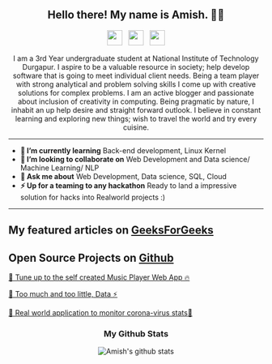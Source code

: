<h2 align="center">Hello there! My name is Amish. 👋🤓</h2>
<p align='center'>
 <a href="https://www.instagram.com/amishbharti/"><img height="30" src="https://github.com/stephenajulu/WaylonWalker/blob/main/icon/instagram.jpg?raw=true"></a>&nbsp;&nbsp;
<a href="https://twitter.com/amishbharti"><img height="30" src="https://github.com/stephenajulu/WaylonWalker/blob/main/icon/twitter.png?raw=true"></a>&nbsp;&nbsp;
<a href="https://www.linkedin.com/in/amish-bharti-b2347b167/"><img height="30" src="https://github.com/stephenajulu/WaylonWalker/blob/main/icon/linkedin.png?raw=true"></a>
</p>
<div align='center'>
 

</div>

<p align="center">I am a 3rd Year undergraduate student at National Institute of Technology Durgapur. I aspire to be a valuable resource in society; help develop software that is going to meet individual client needs. Being a team player with strong analytical and problem solving skills I come up with creative solutions for complex problems. I am an active blogger and passionate about inclusion of creativity in computing. Being pragmatic by nature, I inhabit an up help desire and straight forward outlook. I believe in constant learning and exploring new things; wish to travel the world and try every cuisine.
</p>

------------------------------------------------------------------------------------------------------------------------------------------------------------------------------
* **🌱 I’m currently learning** Back-end development, Linux Kernel
* **👯 I’m looking to collaborate on** Web Development and Data science/ Machine Learning/ NLP
* **💬 Ask me about** Web Development, Data science, SQL, Cloud 
* **⚡ Up for a teaming to any hackathon** Ready to land a impressive solution for hacks into Realworld projects :)
-----------------------------------------------------------------------------------------------------------------------------------------------------------------------------

## My featured articles on <a href="https://auth.geeksforgeeks.org/user/amishbharti/articles">GeeksForGeeks</a>
## Open Source Projects on <a href="https://github.com/amish1999">Github</a>
[🚀 Tune up to the self created Music Player Web App 🔥](https://github.com/amish1999/Hackoverflow_3.0_MusicPlayer)

[🦄 Too much and too little, Data ⚡️](https://github.com/amish1999/iris-dataset-ML)

[🔧 Real world application to monitor corona-virus stats🌈](https://github.com/amish1999/covid-19.github.io)



<div align='center' markdown="1">

### My Github Stats

![Amish's github stats](https://github-readme-stats.vercel.app/api/?username=amish1999&show_icons=true&title_color=ffd1dc&icon_color=79ff97&text_color=ffd1dc&bg_color=151515)

 
 </div>
